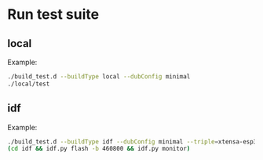 # Run test suite

## local

Example:

```sh
./build_test.d --buildType local --dubConfig minimal
./local/test
```

## idf

Example:

```sh
./build_test.d --buildType idf --dubConfig minimal --triple=xtensa-esp32-none-elf --dflags=--mcpu=esp32
(cd idf && idf.py flash -b 460800 && idf.py monitor)
```
